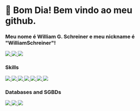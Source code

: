 # 👋 Bom Dia! Bem vindo ao meu github.
### Meu nome é William G. Schreiner e meu nickname é "WilliamSchreiner"!

<a href="https://www.instagram.com/william.gab.sch" alt="Instagram" target="_blank">
  <img src="https://img.shields.io/badge/-Instagram-DF0174?style=for-the-badge&labelColor=DF0174&logo=instagram&logoColor=white&link=https://www.instagram.com/william.gab.sch">
</a>
<a href="https://www.facebook.com/William Gabriel Schreiner" alt="Facebook" target="_blank">
  <img src="https://img.shields.io/badge/Facebook-1877F2?style=for-the-badge&logo=facebook&logoColor=white&link=https://www.facebook.com/William Gabriel Schreiner">
</a>
<a href="https://www.linkedin.com/William Gabriel Schreiner" alt="Linkedin" target="_blank">
  <img src="https://img.shields.io/badge/LinkedIn-0077B5?style=for-the-badge&logo=linkedin&logoColor=white&link=www.linkedin.com/in/william-schreiner-3423b1249/" > 
</a>

### Skills

<a>
<a href="https://developer.mozilla.org/en-US/docs/Web/CSS" alt="CSS" target="_blank">
 <img src="https://img.shields.io/badge/CSS-239120?style=for-the-badge&logo=css3&logoColor=white" />
</a>
<a>
<a href="https://developer.mozilla.org/en-US/docs/Web/HTML" alt="HTML" target="_blank">
 <img src="https://img.shields.io/badge/HTML-239120?style=for-the-badge&logo=html5&logoColor=white" />
</a>
<a>
<a href="https://developer.mozilla.org/en-US/docs/Web/JavaScript" alt="JavaScript" target="_blank">
<img src="https://img.shields.io/badge/JavaScript-F7DF1E?style=for-the-badge&logo=javascript&logoColor=black" /> 
</a>
<a href="https://www.typescriptlang.org/docs/" alt="TypeScript" target="_blank">
<img src="https://img.shields.io/badge/TypeScript-007ACC?style=for-the-badge&logo=typescript&logoColor=white" />
</a>
<a>
<a href="https://react.dev/learn" alt="React" target="_blank">
<img src="https://img.shields.io/badge/React-20232A?style=for-the-badge&logo=react&logoColor=61DAFB" /> 
</a>
<a>
<a href="https://reactnative.dev/docs/environment-setup" alt="React-native" target="_blank">
<img src="https://img.shields.io/badge/React_Native-20232A?style=for-the-badge&logo=react&logoColor=61DAFB" />
</a>
<a>
<a href="https://tailwindcss.com/docs/guides/create-react-app" alt="Tailwind-CSS" target="_blank">
<img src="https://img.shields.io/badge/Tailwind_CSS-38B2AC?style=for-the-badge&logo=tailwind-css&logoColor=white" />
</a>

### Databases and SGBDs
</a>
<a href="https://www.mysql.com/" alt="MySQL" target="_blank">
<img src="https://img.shields.io/badge/MySQL-00000F?style=for-the-badge&logo=mysql&logoColor=white" /> 
</a>
</a>
<a href="https://www.postgresql.org/" alt="PostgreSQL" target="_blank">
<img src="https://img.shields.io/badge/PostgreSQL-316192?style=for-the-badge&logo=postgresql&logoColor=white" />
</a>
</a>
<a href="https://www.docker.com/" alt="Docker" target="_blank">
<img src="https://img.shields.io/badge/Docker-2496ED?style=for-the-badge&logo=docker&logoColor=white" />
</a>

